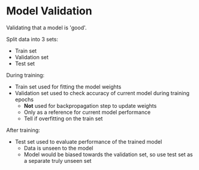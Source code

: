 # Model Validation
Validating that a model is 'good'.

Split data into 3 sets:
* Train set
* Validation set
* Test set

During training:
* Train set used for fitting the model weights
* Validation set used to check accuracy of current model during training epochs
    * **Not** used for backpropagation step to update weights
    * Only as a reference for current model performance
    * Tell if overfitting on the train set

After training:
* Test set used to evaluate performance of the trained model
    * Data is unseen to the model
    * Model would be biased towards the validation set, so use test set as a separate truly unseen set
